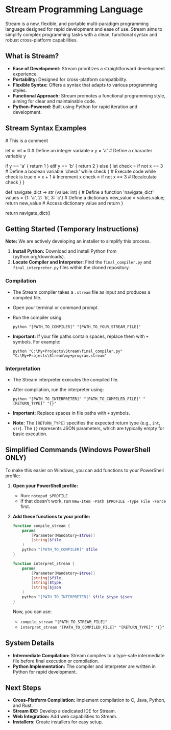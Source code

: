 # Stream Programming Language

Stream is a new, flexible, and portable multi-paradigm programming language designed for rapid development and ease of use. Stream aims to simplify complex programming tasks with a clean, functional syntax and robust cross-platform capabilities.

## What is Stream?

* **Ease of Development:** Stream prioritizes a straightforward development experience.
* **Portability:** Designed for cross-platform compatibility.
* **Flexible Syntax:** Offers a syntax that adapts to various programming styles.
* **Functional Approach:** Stream promotes a functional programming style, aiming for clear and maintainable code.
* **Python-Powered:** Built using Python for rapid iteration and development.

## Stream Syntax Examples

\# This is a comment

let x: int = 0  \# Define an integer variable x
y = 'a'         \# Define a character variable y

if y == 'a' {
  return 1
} elif y == 'b' {
  return 2
} else {
  let check = if not x == 3 \# Define a boolean variable 'check'
  while check {          \# Execute code while check is true
    x = x + 1             \# Increment x
    check = if not x == 3 \# Recalculate check
  }
}

def navigate_dict -> str (value: int) { \# Define a function 'navigate_dict'
  values = {1: 'a', 2: 'b', 3: 'c'}     \# Define a dictionary
  new_value = values.value; return new_value \# Access dictionary value and return
}

return navigate_dict()

## Getting Started (Temporary Instructions)

**Note:** We are actively developing an installer to simplify this process.

1.  **Install Python:** Download and install Python from (python.org/downloads).
2.  **Locate Compiler and Interpreter:** Find the `final_compiler.py` and `final_interpreter.py` files within the cloned repository.

### Compilation

* The Stream compiler takes a `.stream` file as input and produces a compiled file.
* Open your terminal or command prompt.
* Run the compiler using:

    ```
    python "[PATH_TO_COMPILER]" "[PATH_TO_YOUR_STREAM_FILE]"
    ```

* **Important:** If your file paths contain spaces, replace them with `+` symbols. For example:

    ```
    python "C:\My+Projects\Stream\final_compiler.py" "C:\My+Projects\Stream\my+program.stream"
    ```

### Interpretation

* The Stream interpreter executes the compiled file.
* After compilation, run the interpreter using:

    ```
    python "[PATH_TO_INTERPRETER]" "[PATH_TO_COMPILED_FILE]" "[RETURN_TYPE]" "{}"
    ```

* **Important:** Replace spaces in file paths with `+` symbols.
* **Note:** The `[RETURN_TYPE]` specifies the expected return type (e.g., `int`, `str`). The `{}` represents JSON parameters, which are typically empty for basic execution.

## Simplified Commands (Windows PowerShell ONLY)

To make this easier on Windows, you can add functions to your PowerShell profile:

1.  **Open your PowerShell profile:**
    * Run: `notepad $PROFILE`
    * If that doesn't work, run `New-Item -Path $PROFILE -Type File -Force` first.
2.  **Add these functions to your profile:**

    ```powershell
    function compile_stream {
        param(
            [Parameter(Mandatory=$true)]
            [string]$file
        )
        python "[PATH_TO_COMPILER]" $file
    }

    function interpret_stream {
        param(
            [Parameter(Mandatory=$true)]
            [string]$file,
            [string]$type,
            [string]$json
        )
        python "[PATH_TO_INTERPRETER]" $file $type $json
    }
    ```

    Now, you can use:

    * `compile_stream "[PATH_TO_STREAM_FILE]"`
    * `interpret_stream "[PATH_TO_COMPILED_FILE]" "[RETURN_TYPE]" "{}"`

## System Details

* **Intermediate Compilation:** Stream compiles to a type-safe intermediate file before final execution or compilation.
* **Python Implementation:** The compiler and interpreter are written in Python for rapid development.

## Next Steps

* **Cross-Platform Compilation:** Implement compilation to C, Java, Python, and Rust.
* **Stream IDE:** Develop a dedicated IDE for Stream.
* **Web Integration:** Add web capabilities to Stream.
* **Installers:** Create installers for easy setup.

